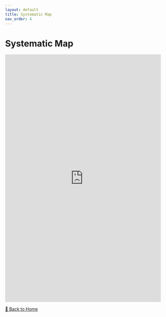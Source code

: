 ```yaml
---
layout: default
title: Systematic Map
nav_order: 4
---
```


# Systematic Map

<iframe 
  src="https://climateliterature.org/#/project/carbonpricing" 
  width="100%" 
  height="800px" 
  style="border: none;">
</iframe>

[🔄 Back to Home](index.md)
